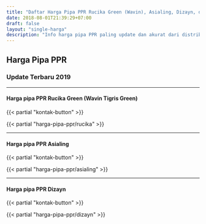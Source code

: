 ```yaml
---
title: "Daftar Harga Pipa PPR Rucika Green (Wavin), Asialing, Dizayn, dll"
date: 2018-08-01T21:39:29+07:00
draft: false
layout: "single-harga"
description: "Info harga pipa PPR paling update dan akurat dari distributor pipa PPR. Beli pipa PPR dari distributor pipa terpercaya."
---
```


## Harga Pipa PPR 
### Update Terbaru 2019

----

#### Harga pipa PPR Rucika Green (Wavin Tigris Green)

{{< partial "kontak-button" >}}

{{< partial "harga-pipa-ppr/rucika" >}}

----

#### Harga pipa PPR Asialing

{{< partial "kontak-button" >}}

{{< partial "harga-pipa-ppr/asialing" >}}

----

#### Harga pipa PPR Dizayn

{{< partial "kontak-button" >}}

{{< partial "harga-pipa-ppr/dizayn" >}}